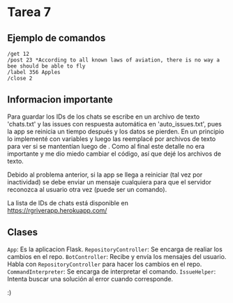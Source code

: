 # Tarea 7

## Ejemplo de comandos

```
/get 12
/post 23 *According to all known laws of aviation, there is no way a bee should be able to fly
/label 356 Apples
/close 2
```

## Informacion importante

Para guardar los IDs de los chats se escribe en un archivo de texto 'chats.txt' y las issues con respuesta automática en 'auto_issues.txt', pues la app se reinicia un tiempo después y los datos se pierden. En un principio lo implementé con variables y luego las reemplacé por archivos de texto para ver si se mantentían luego de . Como al final este detalle no era importante y me dio miedo cambiar el código, así que dejé los archivos de texto.

Debido al problema anterior, si la app se llega a reiniciar (tal vez por inactividad) se debe enviar un mensaje cualquiera para que el servidor reconozca al usuario otra vez (puede ser un comando).

La lista de IDs de chats está disponible en https://rgriverapp.herokuapp.com/

## Clases
`App`: Es la aplicacion Flask.
`RepositoryController`: Se encarga de realiar los cambios en el repo.
`BotController`: Recibe y envía los mensajes del usuario. Habla con `RepositoryController` para hacer los cambios en el repo.
`CommandInterpreter`: Se encarga de interpretar el comando.
`IssueHelper`: Intenta buscar una solución al error cuando corresponde.

:)
